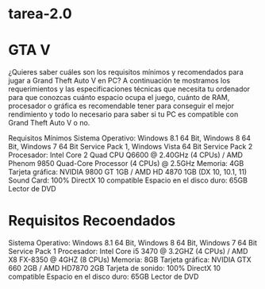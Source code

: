 # tarea-2.0
# GTA V
¿Quieres saber cuáles son los requisitos mínimos y recomendados para jugar a Grand Theft Auto V en PC? A continuación te mostramos los requerimientos y las especificaciones técnicas que necesita tu ordenador para que conozcas cuánto espacio ocupa el juego, cuánto de RAM, procesador o gráfica es recomendable tener para conseguir el mejor rendimiento y todo lo necesario para saber si tu PC es compatible con Grand Theft Auto V o no.

Requisitos Mínimos
Sistema Operativo: Windows 8.1 64 Bit, Windows 8 64 Bit, Windows 7 64 Bit Service Pack 1, Windows Vista 64 Bit Service Pack 2
Procesador: Intel Core 2 Quad CPU Q6600 @ 2.40GHz (4 CPUs) / AMD Phenom 9850 Quad-Core Processor (4 CPUs) @ 2.5GHz
Memoria: 4GB
Tarjeta gráfica: NVIDIA 9800 GT 1GB / AMD HD 4870 1GB (DX 10, 10.1, 11)
Sound Card: 100% DirectX 10 compatible
Espacio en el disco duro: 65GB
Lector de DVD

# Requisitos Recoendados 
Sistema Operativo: Windows 8.1 64 Bit, Windows 8 64 Bit, Windows 7 64 Bit Service Pack 1
Procesador: Intel Core i5 3470 @ 3.2GHZ (4 CPUs) / AMD X8 FX-8350 @ 4GHZ (8 CPUs)
Memoria: 8GB
Tarjeta gráfica: NVIDIA GTX 660 2GB / AMD HD7870 2GB
Tarjeta de sonido: 100% DirectX 10 compatible
Espacio en el disco duro: 65GB
Lector de DVD
